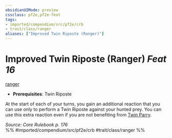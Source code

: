 ```yaml
---
obsidianUIMode: preview
cssclass: pf2e,pf2e-feat
tags:
- imported/compendium/src/pf2e/crb
- trait/class/ranger
aliases: ["Improved Twin Riposte (Ranger)"]
---
```

# Improved Twin Riposte (Ranger)  *Feat 16*  
[ranger](rules/traits/ranger.md)  

- **Prerequisites**: Twin Riposte

At the start of each of your turns, you gain an additional reaction that you can use only to perform a Twin Riposte against your hunted prey. You can use this extra reaction even if you are not benefiting from [Twin Parry](twin-parry-fighter.md).

*Source: Core Rulebook p. 176*  
%% #imported/compendium/src/pf2e/crb #trait/class/ranger %%